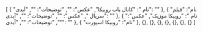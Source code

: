 [
  {
    "نام ": "کانال یاب روبیکا",
    "عکس": "",
    "توضیحات": "",
    "آیدی": ""
  },
  {
    "نام": "فیلم سریال ",
    "عکس": "",
    "توضیحات": "",
    "آیدی": ""
  },
  {
    "نام ": "روبیکا موزیک",
    "عکس": "",
    "توضیحات": "",
    "آیدی": ""
  },
  {
    "نام": "روبیکا اسپورت"
  },
  {},
  {},
  {},
  {},
  {},
  {},
  {}
]
